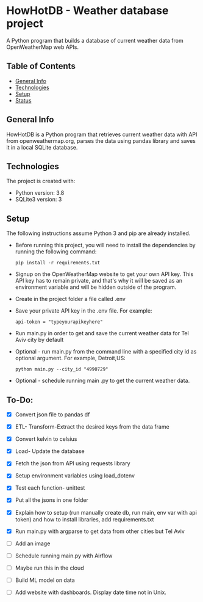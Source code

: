 # HowHotDB - Weather database project 
A Python program that builds a database of current weather data from OpenWeatherMap web APIs.

## Table of Contents
* [General Info](#general-info)
* [Technologies](#technologies)
* [Setup](#setup)
* [Status](#To-Do)

## General Info
HowHotDB is a Python program that retrieves current weather data with API from openweathermap.org, parses the data using pandas library and saves it in a local SQLite database. 

## Technologies
The project is created with:
* Python version: 3.8
* SQLite3 version: 3

## Setup 
The following instructions assume Python 3 and pip are already installed.

* Before running this project, you will need to install the dependencies by running the following command:
    ```
    pip install -r requirements.txt
    ```
* Signup on the OpenWeatherMap website to get your own API key. This API key has to remain private, and that's why it will be saved as an environment variable and will be hidden outside of the program. 

* Create in the project folder a file called .env

* Save your private API key in the .env file.
For example:
    ```
    api-token = "typeyourapikeyhere"
    ```
* Run main.py in order to get and save the current weather data for Tel Aviv city by default
* Optional - run main.py from the command line with a specified city id as optional argument. For example, Detroit,US:

    ```
    python main.py --city_id "4990729"
    ```
* Optional - schedule running main .py to get the current weather data.

## To-Do:
- [x] Convert json file to pandas df
- [x] ETL- Transform-Extract the desired keys from the data frame
- [x] Convert kelvin to celsius
- [x] Load- Update the database
- [x] Fetch the json from API using requests library
- [x] Setup environment variables using load_dotenv
- [x] Test each function- unittest
- [x] Put all the jsons in one folder
- [x] Explain how to setup (run manually create db, run main, env var with api token) and how to install libraries, add requirements.txt
- [x] Run main.py with argparse to get data from other cities but Tel Aviv
- [ ] Add an image
- [ ] Schedule running main.py with Airflow
- [ ] Maybe run this in the cloud
- [ ] Build ML model on data
- [ ] Add website with dashboards. Display date time not in Unix.

